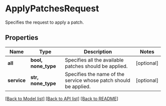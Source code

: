 # ApplyPatchesRequest

Specifies the request to apply a patch.

## Properties
Name | Type | Description | Notes
------------ | ------------- | ------------- | -------------
**all** | **bool, none_type** | Specifies all the available patches should be applied. | [optional] 
**service** | **str, none_type** | Specifies the name of the service whose patch should be applied. | [optional] 

[[Back to Model list]](../README.md#documentation-for-models) [[Back to API list]](../README.md#documentation-for-api-endpoints) [[Back to README]](../README.md)


